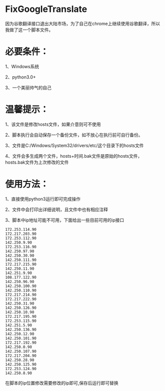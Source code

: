 # FixGoogleTranslate
因为谷歌翻译接口退出大陆市场，为了自己在chrome上继续使用谷歌翻译，所以我做了这一个脚本文件。

# 必要条件：
1、Windows系统

2、python3.0+

3、一个美丽帅气的自己

# 温馨提示：
1、该文件是修改hosts文件，如果介意则可不使用

2、脚本执行会自动保存一个备份文件，如不放心在执行前可自行备份。

3、文件是C:/Windows/System32/drivers/etc/这个目录下的hosts文件

4、文件会多生成两个文件，hosts+时间.bak文件是原始的hosts文件，hosts.bak文件为上次修改的文件

# 使用方法：
1、直接使用python3运行即可完成操作

2、文件中会打印出详细说明，且文件中也有相应注释

3、脚本中ip地址可能不可用，下面给出一些目前可用的ip接口

    172.253.114.90
    172.217.203.90
    172.253.112.90
    142.250.9.90
    172.253.116.90
    142.250.97.90
    142.250.30.90
    142.250.111.90
    172.217.215.90
    142.250.11.90
    142.251.9.90
    108.177.122.90
    142.250.96.90
    142.250.100.90
    142.250.110.90
    172.217.214.90
    172.217.222.90
    142.250.31.90
    142.250.126.90
    142.250.10.90
    172.217.195.90
    172.253.115.90
    142.251.5.90
    142.250.136.90
    142.250.12.90
    142.250.101.90
    172.217.192.90
    142.250.0.90
    142.250.107.90
    172.217.204.90
    142.250.28.90
    142.250.125.90
    172.253.124.90
    142.250.8.90
    
  在脚本的ip位置修改需要修改的ip即可,保存后运行即可替换




